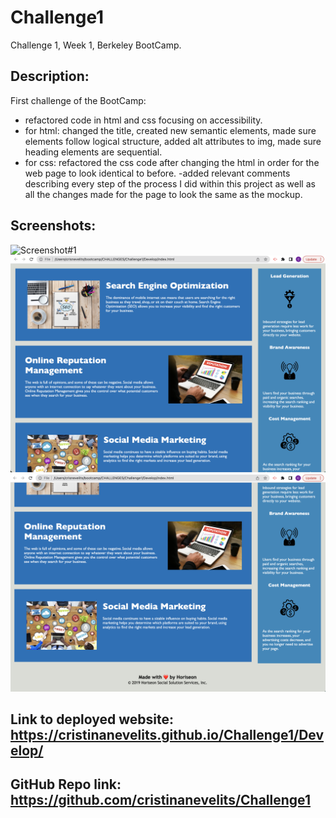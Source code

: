 # Challenge1
Challenge 1, Week 1, Berkeley BootCamp.

## Description: 
First challenge of the BootCamp:

- refactored code in html and css focusing on accessibility.
- for html: changed the title, created new semantic elements, made sure elements follow logical structure, added alt attributes to img, made sure heading elements are sequential. 
- for css: refactored the css code after changing the html in order for the web page to look identical to before.
-added relevant comments describing every step of the process I did within this project as well as all the changes made for the page to look the same as the mockup.

## Screenshots:

![Screenshot#1](https://github.com/cristinanevelits/Challenge1/blob/main/Develop/assets/images/Screenshot%202023-06-30%20at%203.52.47%20AM.png)
![Screenshot#2](https://github.com/cristinanevelits/Challenge1/blob/main/Develop/assets/images/Screenshot%202023-06-30%20at%203.53.03%20AM.png)
![Screenshot#3](https://github.com/cristinanevelits/Challenge1/blob/main/Develop/assets/images/Screenshot%202023-06-30%20at%203.53.22%20AM.png)

## Link to deployed website: https://cristinanevelits.github.io/Challenge1/Develop/

## GitHub Repo link: https://github.com/cristinanevelits/Challenge1